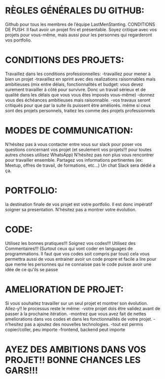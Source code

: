 # RÈGLES GÉNÉRALES DU GITHUB:
Github pour tous les membres de lʼéquipe LastMenStanting. CONDITIONS DE PUSH:
Il faut avoir un projet fini et présentable.
Soyez critique avec vos projets pour vous-même, mais aussi pour les personnes qui regarderont vos portfolio.

# CONDITIONS DES PROJETS:
Travaillez dans les conditions professionnelles:
-travaillez pour mener à bien un projet
-travaillez en sprint avec des realizations raisonnables mais ambitieuses (mix
entre délais, fonctionnalités et budget: vous devez surement travailler à côté pour survivre. Donc un travail sérieux et de qualité dans les délais que vous vous êtes imposés vous-même)
-donnez vous des échéances ambitieuses mais raisonnable.
-vos travaux seront critiqués pour que par la suite ils puissent être améliorés. même si ceux sont des projets personnels, traitez les comme des projets professionnels

# MODES DE COMMUNICATION:
Nʼhésitez pas à vous contacter entre vous sur slack pour poser vos questions concernant vos projet (et seulement vos projets!!! pour toutes autres choses utilisez WhatsApp)
Nʼhésitez pas non plus vous rencontrer pour travailler ensemble.
Partagez vos informations pertinentes (ex: Meetup, offres de travail, de formations, etc...) Un chat Slack sera dédié a ça.

# PORTFOLIO:
la destination finale de vos projet est votre portfolio. Il est donc impératif soigner sa presentation. Nʼhésitez pas a montrer votre évolution.

# CODE:
Utilisez les bonnes pratiques!!!
Soignez vos codes!!!
Utilisez des Commentaires!!! (Surtout ceux qui vont coder en languages de programmations. Il faut que vos codes soit compris par tous)
cela vous permettra aussi de vous entrainer avoir un code propre et facile a lire pour que meme les personnes qui ne connaisse pas le code puisse avoir une idée de ce qu'ils se passe

# AMELIORATION DE PROJET:
Si vous souhaitez travailler sur un seul projet et montrer son évolution. Allez-y!! le processus reste le même:
-votre projet dois être validez avant de passer à la prochaine itération.
-montrez que vous avez fait de nettes ameliorations dans vos codes et dans les fonctionnalités de votre projet.
-nʼhesitez pas a ajoutez des nouvelles technologies. -tout est permis copier/coller, peu importe -frontend, backend peut importe

# AYEZ DES AMBITIONS DANS VOS PROJET!! BONNE CHANCES LES GARS!!!
